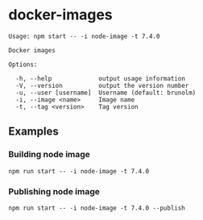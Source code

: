 # docker-images

```
Usage: npm start -- -i node-image -t 7.4.0

Docker images

Options:

  -h, --help             output usage information
  -V, --version          output the version number
  -u, --user [username]  Username (default: brunolm)
  -i, --image <name>     Image name
  -t, --tag <version>    Tag version
```

## Examples

### Building node image

```
npm run start -- -i node-image -t 7.4.0
```

### Publishing node image

```
npm run start -- -i node-image -t 7.4.0 --publish
```
